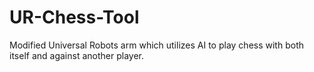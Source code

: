 # UR-Chess-Tool
Modified Universal Robots arm which utilizes AI to play chess with both itself and against another player.
